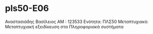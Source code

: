 # pls50-E06
Αναστασιάδης Βασίλειος
ΑΜ : 123533
Ενότητα: ΠΛΣ50 
Μεταπτυχιακό: Μεταπτυχιακή εξειδίκευση στα Πληροφοριακά συστήματα
